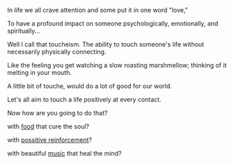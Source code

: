 In life we all crave attention and some put it in one word "love,"

To have a profound impact on someone psychologically, emotionally, 
and spiritually...

Well I call that toucheism. The ability to touch someone's life without 
necessarily physically connecting.

Like the feeling you get watching a slow roasting marshmellow; thinking 
of it melting in your mouth. 

A little bit of touche, would do a lot of good for our world.

Let's all aim to touch a life positively at every contact. 

Now how are you going to do that?

with [food](../marshmallow.md) that cure the soul?

with [possitive reinforcement](../amnesia/amnesia.md)?

with beautiful [music](../dance/dance.md) that heal the mind?